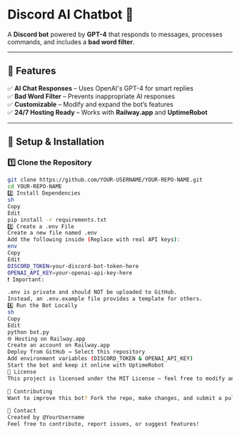 # Discord AI Chatbot 🤖

A **Discord bot** powered by **GPT-4** that responds to messages, processes commands, and includes a **bad word filter**.

---

## 🚀 Features
✅ **AI Chat Responses** – Uses OpenAI's GPT-4 for smart replies  
✅ **Bad Word Filter** – Prevents inappropriate AI responses  
✅ **Customizable** – Modify and expand the bot’s features  
✅ **24/7 Hosting Ready** – Works with **Railway.app** and **UptimeRobot**  

---

## 🔧 Setup & Installation

### **1️⃣ Clone the Repository**
```sh
git clone https://github.com/YOUR-USERNAME/YOUR-REPO-NAME.git
cd YOUR-REPO-NAME
2️⃣ Install Dependencies
sh
Copy
Edit
pip install -r requirements.txt
3️⃣ Create a .env File
Create a new file named .env
Add the following inside (Replace with real API keys):
env
Copy
Edit
DISCORD_TOKEN=your-discord-bot-token-here
OPENAI_API_KEY=your-openai-api-key-here
❗ Important:

.env is private and should NOT be uploaded to GitHub.
Instead, an .env.example file provides a template for others.
4️⃣ Run the Bot Locally
sh
Copy
Edit
python bot.py
🌐 Hosting on Railway.app
Create an account on Railway.app
Deploy from GitHub → Select this repository
Add environment variables (DISCORD_TOKEN & OPENAI_API_KEY)
Start the bot and keep it online with UptimeRobot
📜 License
This project is licensed under the MIT License – feel free to modify and use it!

💙 Contributing
Want to improve this bot? Fork the repo, make changes, and submit a pull request!

🔗 Contact
Created by @YourUsername
Feel free to contribute, report issues, or suggest features!
